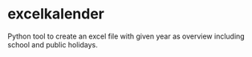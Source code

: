 # excelkalender
Python tool to create an excel file with given year as overview including school and public holidays.  
